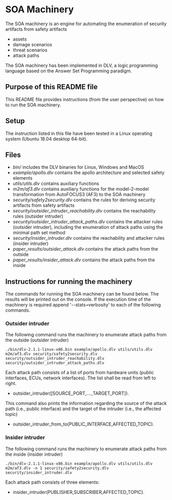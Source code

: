 # SOA Machinery

The SOA machinery is an engine for automating the enumeration of security artifacts from safety artifacts
- assets
- damage scenarios
- threat scenarios
- attack paths

The SOA machinery has been implemented in DLV, a logic programming language based on the Answer Set Programming paradigm.

## Purpose of this README file

This README file provides instructions (from the user perspective) on how to run the SOA machinery.
 
## Setup

The instruction listed in this file have been tested in a Linux operating system (Ubuntu 18.04 desktop 64-bit).

## Files
- *bin/* includes the DLV binaries for Linux, Windows and MacOS
- *example/apollo.dlv* contains the apollo architecture and selected safety elements
- *utils/utils.dlv* contains auxiliary functions
- *m2m/af3.dlv* contains auxiliary functions for the model-2-model transformation from AutoFOCUS3 (AF3) to the SOA machinery
- *security/safety2security.dlv* contains the rules for deriving security artifacts from safety artifacts
- *security/outsider_intruder_reachability.dlv* contains the reachability rules (outsider intruder)
- *security/outsider_intruder_attack_paths.dlv* contains the attacker rules (outsider intruder), including the enumeration of attack paths using the minimal path set method
- *security/insider_intruder.dlv* contains the reachability and attacker rules (insider intruder)
- *paper_results/outsider_attack.dlv* contains the attack paths from the outside 
- *paper_results/insider_attack.dlv* contains the attack paths from the inside

## Instructions for running the machinery

The commands for running the SOA machinery can be found below. The results will be printed out on the console. If the execution time of the machinery is required append '--stats=verbosity' to each of the following commands.

### Outsider intruder
The following command runs the machinery to enumerate attack paths from the outside (outsider intruder) 

```
./bin/dlv-2.1.1-linux-x86.bin example/apollo.dlv utils/utils.dlv m2m/af3.dlv security/safety2security.dlv security/outsider_intruder_reachability.dlv security/outsider_intruder_attack_paths.dlv
```

Each attack path consists of a list of ports from hardware units (public interfaces, ECUs, network interfaces). The list shall be read from left to right.
- outsider_intruder([SOURCE_PORT,....,TARGET_PORT]).

This command also prints the information regarding the source of the attack path (i.e., public interface) and the target of the intruder (i.e., the affected topic)
- outsider_intruder_from_to(PUBLIC_INTERFACE,AFFECTED_TOPIC).

### Insider intruder

The following command runs the machinery to enumerate attack paths from the inside (insider intruder) 

```
./bin/dlv-2.1.1-linux-x86.bin example/apollo.dlv utils/utils.dlv m2m/af3.dlv -n 1 security/safety2security.dlv security/insider_intruder.dlv
```
Each attack path consists of three elements:
- insider_intruder(PUBLISHER,SUBSCRIBER,AFFECTED_TOPIC).





